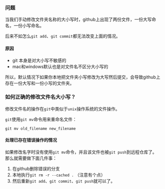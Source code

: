 ### 问题

当我们手动修改文件夹名称的大小写时，github上出现了两份文件，一份大写命名，一份小写命名。

后来不如怎么`git add`、`git commit`都无法改变上面的情况。



#### 原因

* git 本身是对大小写不敏感的
* mac和windows默认也是对文件名不区分大小写的

所以，默认情况下如果你本地把文件夹小写修改为大写然后提交，会导致github上存在一份大写和一份小写的文件夹。



### 如何正确的修改文件名大小写？

修改文件名的操作在`git`中类似于`unix`操作系统的文件操作。

`git`使用`git mv`命令用来重命名文件：

`git mv old_filename new_filename`



#### 处理已存在错误操作的情况

如果修改名字时没有使用`git mv`命令，并且该文件也被`git push`到远程仓库了。那么就需要做下面几件事：

1. 在github删除错误的分支
2. 本地执行`git rm -r --cached .` （注意有个点）
3. 然后重新`git add`、`git commit`、`git push`就可以了。